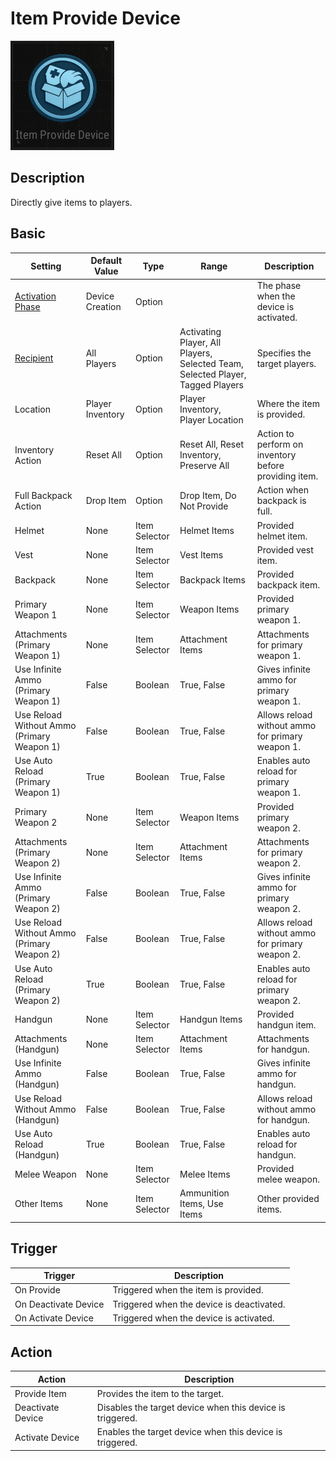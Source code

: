 # Item Provide Device

![ItemProvide Icon](../images/DeviceIcons/Device_ItemProvide.png)

## Description

Directly give items to players.

## Basic

| Setting                                                | Default Value     | Type | Range | Description                                                      |
|--------------------------------------------------------|-------------------|------|-------|------------------------------------------------------------------|
| [Activation Phase](../General/Common_Device_Settings.md#activation-phase) | Device Creation    | Option | | The phase when the device is activated.           |
| [Recipient](../General/Common_Device_Settings.md#target)                     | All Players        | Option | Activating Player, All Players, Selected Team, Selected Player, Tagged Players | Specifies the target players.                     |
| Location                                               | Player Inventory  | Option | Player Inventory, Player Location | Where the item is provided.                        |
| Inventory Action                                       | Reset All         | Option | Reset All, Reset Inventory, Preserve All | Action to perform on inventory before providing item. |
| Full Backpack Action                                   | Drop Item         | Option | Drop Item, Do Not Provide | Action when backpack is full.                      |
| Helmet                                                 | None              | Item Selector | Helmet Items | Provided helmet item.                             |
| Vest                                                   | None              | Item Selector | Vest Items | Provided vest item.                               |
| Backpack                                               | None              | Item Selector | Backpack Items | Provided backpack item.                           |
| Primary Weapon 1                                       | None              | Item Selector | Weapon Items | Provided primary weapon 1.                        |
| Attachments (Primary Weapon 1)                         | None              | Item Selector | Attachment Items | Attachments for primary weapon 1.                 |
| Use Infinite Ammo (Primary Weapon 1)                   | False             | Boolean | True, False | Gives infinite ammo for primary weapon 1.         |
| Use Reload Without Ammo (Primary Weapon 1)             | False             | Boolean | True, False | Allows reload without ammo for primary weapon 1.  |
| Use Auto Reload (Primary Weapon 1)                     | True              | Boolean | True, False | Enables auto reload for primary weapon 1.         |
| Primary Weapon 2                                       | None              | Item Selector | Weapon Items | Provided primary weapon 2.                        |
| Attachments (Primary Weapon 2)                         | None              | Item Selector | Attachment Items | Attachments for primary weapon 2.                 |
| Use Infinite Ammo (Primary Weapon 2)                   | False             | Boolean | True, False | Gives infinite ammo for primary weapon 2.         |
| Use Reload Without Ammo (Primary Weapon 2)             | False             | Boolean | True, False | Allows reload without ammo for primary weapon 2.  |
| Use Auto Reload (Primary Weapon 2)                     | True              | Boolean | True, False | Enables auto reload for primary weapon 2.         |
| Handgun                                                | None              | Item Selector | Handgun Items | Provided handgun item.                            |
| Attachments (Handgun)                                  | None              | Item Selector | Attachment Items | Attachments for handgun.                          |
| Use Infinite Ammo (Handgun)                            | False             | Boolean | True, False | Gives infinite ammo for handgun.                  |
| Use Reload Without Ammo (Handgun)                      | False             | Boolean | True, False | Allows reload without ammo for handgun.           |
| Use Auto Reload (Handgun)                              | True              | Boolean | True, False | Enables auto reload for handgun.                  |
| Melee Weapon                                           | None              | Item Selector | Melee Items | Provided melee weapon.                            |
| Other Items                                            | None              | Item Selector | Ammunition Items, Use Items | Other provided items.                             |

## Trigger

| Trigger                | Description                                                        |
|------------------------|--------------------------------------------------------------------|
| On Provide             | Triggered when the item is provided.                               |
| On Deactivate Device   | Triggered when the device is deactivated.                          |
| On Activate Device     | Triggered when the device is activated.                            |

## Action

| Action                | Description                                                        |
|-----------------------|--------------------------------------------------------------------|
| Provide Item          | Provides the item to the target.                                   |
| Deactivate Device     | Disables the target device when this device is triggered.           |
| Activate Device       | Enables the target device when this device is triggered.            |
